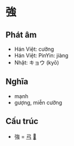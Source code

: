 # 強

## Phát âm
* Hán Việt: cưỡng
* Hán Việt: PinYin: jiàng
* Nhật: キョウ (kyō)

## Nghĩa
* mạnh
* gượng, miễn cưỡng

## Cấu trúc
* 強 = [弓](弓.md) [𧈧](𧈧.md)

<script>window.HANZI_FIELD='強';</script>